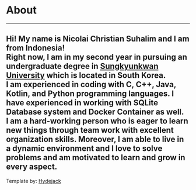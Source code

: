 # About
---
Hi! My name is Nicolai Christian Suhalim and I am from Indonesia!
\
Right now, I am in my second year in pursuing an undergraduate degree in 
[Sungkyunkwan University] which is located in South Korea.
\
I am experienced in coding with C, C++, Java, Kotlin, 
and Python programming languages. I have experienced in working with 
SQLite Database system and Docker Container as well.
\
I am a hard-working person who is eager to learn new things through 
team work with excellent organization skills. 
Moreover, I am able to live in a dynamic environment 
and I love to solve problems and am motivated to learn and grow in every aspect.
---

Template by: [Hydejack]

[Sungkyunkwan University]: https://www.skku.edu/eng/index.do
[Hydejack]: https://github.com/hydecorp/hydejack-starter-kit
